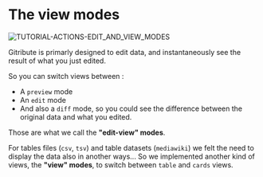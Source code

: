 # The view modes

<div>
  <img
    alt="TUTORIAL-ACTIONS-EDIT_AND_VIEW_MODES"
    src="https://raw.githubusercontent.com/multi-coop/vizboard-website-content/main/images/tutorial/commented/tutorial-edit_and_view_modes.png"
    />
</div>

Gitribute is primarly designed to edit data, and instantaneously see the result of what you just edited.

So you can switch views between :

- A `preview` mode
- An `edit` mode
- And also a `diff` mode, so you could see the difference between the original data and what you edited.

Those are what we call the **"edit-view" modes**.

For tables files (`csv`, `tsv`) and table datasets (`mediawiki`) we felt the need to display the data also in another ways... So we implemented another kind of views, the **"view" modes**, to switch between `table` and `cards` views.
